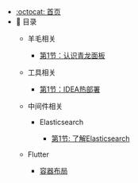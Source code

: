 - [:octocat: 首页]()
- :memo: 目录
   - 羊毛相关
     
     - [第1节：认识青龙面板](./md/wool/2022-3-11-第一节-青龙面板.md)

   - 工具相关

     - [第1节：IDEA热部署](./md/tools/2022-3-11-第一节-IDEA热部署.md)

   - 中间件相关
    
     - Elasticsearch
     
       - [第1节: 了解Elasticsearch](./md/elasticsearch/2022-3-11-第一节-Elasticsearch介绍.md)

   - Flutter

     - [容器布局](./md/flutter/%E5%AE%B9%E5%99%A8%E5%B8%83%E5%B1%80.md)